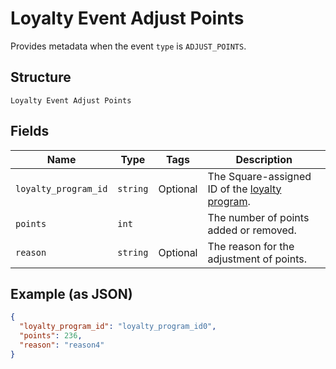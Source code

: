 
# Loyalty Event Adjust Points

Provides metadata when the event `type` is `ADJUST_POINTS`.

## Structure

`Loyalty Event Adjust Points`

## Fields

| Name | Type | Tags | Description |
|  --- | --- | --- | --- |
| `loyalty_program_id` | `string` | Optional | The Square-assigned ID of the [loyalty program](#type-LoyaltyProgram). |
| `points` | `int` |  | The number of points added or removed. |
| `reason` | `string` | Optional | The reason for the adjustment of points. |

## Example (as JSON)

```json
{
  "loyalty_program_id": "loyalty_program_id0",
  "points": 236,
  "reason": "reason4"
}
```

